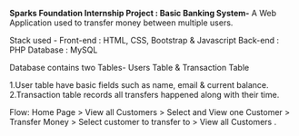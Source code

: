 <b>Sparks Foundation Internship Project : 
Basic Banking System-</b>
A Web Application used to transfer money between multiple users.

Stack used - Front-end : HTML, CSS, Bootstrap & Javascript Back-end : PHP Database : MySQL

Database contains two Tables- Users Table & Transaction Table

1.User table have basic fields such as name, email & current balance.
2.Transaction table records all transfers happened along with their time.

Flow: Home Page > View all Customers > Select and View one
Customer > Transfer Money > Select customer to transfer to >
View all Customers .
